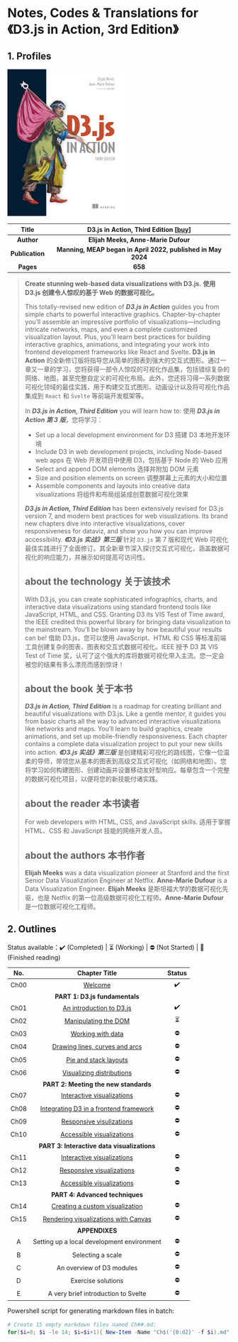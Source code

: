 # Notes, Codes & Translations for《D3.js in Action, 3rd Edition》



## 1. Profiles

![D3.js in Action 3rd Edition](./notes/assets/cover.png)

|    **Title**    | **D3.js in Action, Third Edition** [[buy](https://www.manning.com/books/d3js-in-action-third-edition)] |
| :-------------: | :----------------------------------------------------------: |
|   **Author**    |             **Elijah Meeks, Anne-Marie Dufour**              |
| **Publication** | **Manning, MEAP began in April 2022, published in May 2024** |
|    **Pages**    |                           **658**                            |

> **Create stunning web-based data visualizations with D3.js.**
> **使用 D3.js 创建令人惊叹的基于 Web 的数据可视化。**
>
> This totally-revised new edition of ***D3.js in Action*** guides you from simple charts to powerful interactive graphics. Chapter-by-chapter you’ll assemble an impressive portfolio of visualizations—including intricate networks, maps, and even a complete customized visualization layout. Plus, you'll learn best practices for building interactive graphics, animations, and integrating your work into frontend development frameworks like React and Svelte.
> **D3.js in Action** 的全新修订版将指导您从简单的图表到强大的交互式图形。通过一章又一章的学习，您将获得一部令人惊叹的可视化作品集，包括错综复杂的网络、地图，甚至完整自定义的可视化布局。此外，您还将习得一系列数据可视化领域的最佳实践，用于构建交互式图形、动画设计以及将可视化作品集成到 `React` 和 `Svelte` 等前端开发框架等。
>
> In ***D3.js in Action, Third Edition*** you will learn how to:
> 使用 ***D3.js in Action 第 3 版***，您将学习：
>
> - Set up a local development environment for D3
>   搭建 D3 本地开发环境
> - Include D3 in web development projects, including Node-based web apps
>   在 Web 开发项目中使用 D3，包括基于 Node 的 Web 应用
> - Select and append DOM elements
>   选择并附加 DOM 元素
> - Size and position elements on screen
>   调整屏幕上元素的大小和位置
> - Assemble components and layouts into creative data visualizations
>   将组件和布局组装成创意数据可视化效果
>
> ***D3.js in Action, Third Edition*** has been extensively revised for D3.js version 7, and modern best practices for web visualizations. Its brand new chapters dive into interactive visualizations, cover responsiveness for dataviz, and show you how you can improve accessibility.
> ***《D3.js 实战》第三版*** 针对 `D3.js` 第 7 版和现代 Web 可视化最佳实践进行了全面修订。其全新章节深入探讨交互式可视化，涵盖数据可视化的响应能力，并展示如何提高可访问性。
>
> ## about the technology 关于该技术
>
> With D3.js, you can create sophisticated infographics, charts, and interactive data visualizations using standard frontend tools like JavaScript, HTML, and CSS. Granting D3 its VIS Test of Time award, the IEEE credited this powerful library for bringing data visualization to the mainstream. You’ll be blown away by how beautiful your results can be!
> 借助 D3.js，您可以使用 JavaScript、HTML 和 CSS 等标准前端工具创建复杂的图表、图表和交互式数据可视化。IEEE 授予 D3 其 VIS Test of Time 奖，认可了这个强大的库将数据可视化带入主流。您一定会被您的结果有多么漂亮而感到惊讶！
>
> ## about the book 关于本书
>
> ***D3.js in Action, Third Edition*** is a roadmap for creating brilliant and beautiful visualizations with D3.js. Like a gentle mentor, it guides you from basic charts all the way to advanced interactive visualizations like networks and maps. You’ll learn to build graphics, create animations, and set up mobile-friendly responsiveness. Each chapter contains a complete data visualization project to put your new skills into action.
> ***《D3.js 实战》第三版*** 是创建精彩可视化的路线图，它像一位温柔的导师，带领您从基本的图表到高级交互式可视化（如网络和地图）。您将学习如何构建图形、创建动画并设置移动友好型响应。每章包含一个完整的数据可视化项目，以便将您的新技能付诸实践。
>
> ## about the reader 本书读者
>
> For web developers with HTML, CSS, and JavaScript skills.
> 适用于掌握 HTML、CSS 和 JavaScript 技能的网络开发人员。
>
> ## about the authors 本书作者
>
> **Elijah Meeks** was a data visualization pioneer at Stanford and the first Senior Data Visualization Engineer at Netflix. **Anne-Marie Dufour** is a Data Visualization Engineer.
> **Elijah Meeks** 是斯坦福大学的数据可视化先驱，也是 Netflix 的第一位高级数据可视化工程师。**Anne-Marie Dufour** 是一位数据可视化工程师。



## 2. Outlines

Status available：:heavy_check_mark: (Completed) | :hourglass_flowing_sand: (Working) | :no_entry: (Not Started) | :orange_book: (Finished reading)

| No.  |                       Chapter Title                       |          Status          |
| :--: | :-------------------------------------------------------: | :----------------------: |
| Ch00 |                [Welcome](./notes/Ch00.md)                 |    :heavy_check_mark:    |
|      |              **PART 1: D3.js fundamentals**               |                          |
| Ch01 |        [An introduction to D3.js](./notes/Ch01.md)        |    :heavy_check_mark:    |
| Ch02 |          [Manipulating the DOM](./notes/Ch02.md)          | :hourglass_flowing_sand: |
| Ch03 |           [Working with data](./notes/Ch03.md)            |        :no_entry:        |
| Ch04 |     [Drawing lines, curves and arcs](./notes/Ch04.md)     |        :no_entry:        |
| Ch05 |         [Pie and stack layouts](./notes/Ch05.md)          |        :no_entry:        |
| Ch06 |       [Visualizing distributions](./notes/Ch06.md)        |        :no_entry:        |
|      |           **PART 2: Meeting the new standards**           |                          |
| Ch07 |       [Interactive visualizations](./notes/Ch07.md)       |        :no_entry:        |
| Ch08 | [Integrating D3 in a frontend framework](./notes/Ch08.md) |        :no_entry:        |
| Ch09 |        [Responsive visulizations](./notes/Ch09.md)        |        :no_entry:        |
| Ch10 |       [Accessible visualizations](./notes/Ch10.md)        |        :no_entry:        |
|      |        **PART 3: Interactive data visualizations**        |                          |
| Ch11 |       [Interactive visualizations](./notes/Ch11.md)       |        :no_entry:        |
| Ch12 |       [Responsive visualizations](./notes/Ch12.md)        |        :no_entry:        |
| Ch13 |       [Accessible visualizations](./notes/Ch13.md)        |        :no_entry:        |
|      |              **PART 4: Advanced techniques**              |                          |
| Ch14 |    [Creating a custom visualization](./notes/Ch14.md)     |        :no_entry:        |
| Ch15 |  [Rendering visualizations with Canvas](./notes/Ch15.md)  |        :no_entry:        |
|      |                      **APPENDIXES**                       |                          |
|  A   |        Setting up a local development environment         |        :no_entry:        |
|  B   |                     Selecting a scale                     |        :no_entry:        |
|  C   |                 An overview of D3 modules                 |        :no_entry:        |
|  D   |                    Exercise solutions                     |        :no_entry:        |
|  E   |            A very brief introduction to Svelte            |        :no_entry:        |



Powershell script for generating markdown files in batch:

```powershell
# Create 15 empty markdown files named Ch##.md:
for($i=0; $i -le 14; $i=$i+1){ New-Item -Name "Ch$('{0:d2}' -f $i).md"; }
```

 

